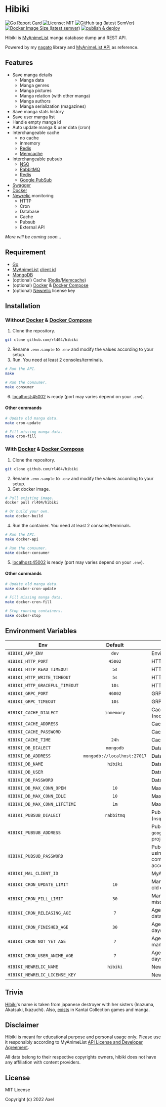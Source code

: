 # Hibiki

[![Go Report Card](https://goreportcard.com/badge/github.com/rl404/hibiki)](https://goreportcard.com/report/github.com/rl404/hibiki)
![License: MIT](https://img.shields.io/github/license/rl404/hibiki)
![GitHub tag (latest SemVer)](https://img.shields.io/github/v/tag/rl404/hibiki)
[![Docker Image Size (latest semver)](https://img.shields.io/docker/image-size/rl404/hibiki)](https://hub.docker.com/r/rl404/hibiki)
[![publish & deploy](https://github.com/rl404/hibiki/actions/workflows/publish-deploy.yml/badge.svg)](https://github.com/rl404/hibiki/actions/workflows/publish-deploy.yml)

Hibiki is [MyAnimeList](https://myanimelist.net/) manga database dump and REST API.

Powered by my [nagato](https://github.com/rl404/nagato) library and [MyAnimeList API](https://myanimelist.net/apiconfig/references/api/v2) as reference.

## Features

- Save manga details
    - Manga data
    - Manga genres
    - Manga pictures
    - Manga relation (with other manga)
    - Manga authors
    - Manga serialization (magazines)
- Save manga stats history
- Save user manga list
- Handle empty manga id
- Auto update manga & user data (cron)
- Interchangeable cache
    - no cache
    - inmemory
    - [Redis](https://redis.io/)
    - [Memcache](https://memcached.org/)
- Interchangeable pubsub
    - [NSQ](https://nsq.io/)
    - [RabbitMQ](https://www.rabbitmq.com/)
    - [Redis](https://redis.io/)
    - [Google PubSub](https://cloud.google.com/pubsub)
- [Swagger](https://github.com/swaggo/swag)
- [Docker](https://www.docker.com/)
- [Newrelic](https://newrelic.com/) monitoring
    - HTTP
    - Cron
    - Database
    - Cache
    - Pubsub
    - External API

*More will be coming soon...*

## Requirement

- [Go](https://go.dev/)
- [MyAnimeList](https://myanimelist.net/) [client id](https://myanimelist.net/apiconfig)
- [MongoDB](https://www.mongodb.com/)
- (optional) Cache ([Redis](https://redis.io/)/[Memcache](https://memcached.org/))
- (optional) [Docker](https://www.docker.com/) & [Docker Compose](https://docs.docker.com/compose/)
- (optional) [Newrelic](https://newrelic.com/) license key

## Installation

### Without [Docker](https://www.docker.com/) & [Docker Compose](https://docs.docker.com/compose/)

1. Clone the repository.
```sh
git clone github.com/rl404/hibiki
```
2. Rename `.env.sample` to `.env` and modify the values according to your setup.
3. Run. You need at least 2 consoles/terminals.
```sh
# Run the API.
make

# Run the consumer.
make consumer
```
6. [localhost:45002](http://localhost:45002) is ready (port may varies depend on your `.env`).

#### Other commands

```sh
# Update old manga data.
make cron-update

# Fill missing manga data.
make cron-fill
```

### With [Docker](https://www.docker.com/) & [Docker Compose](https://docs.docker.com/compose/)

1. Clone the repository.
```sh
git clone github.com/rl404/hibiki
```
2. Rename `.env.sample` to `.env` and modify the values according to your setup.
3. Get docker image.
```sh
# Pull existing image.
docker pull rl404/hibiki

# Or build your own.
make docker-build
```
4. Run the container. You need at least 2 consoles/terminals.
```sh
# Run the API.
make docker-api

# Run the consumer.
make docker-consumer
```
5. [localhost:45002](http://localhost:45002) is ready (port may varies depend on your `.env`).

#### Other commands

```sh
# Update old manga data.
make docker-cron-update

# Fill missing manga data.
make docker-cron-fill

# Stop running containers.
make docker-stop
```

## Environment Variables

Env | Default | Description
--- | :---: | ---
`HIBIKI_APP_ENV` | `dev` | Environment type (`dev`/`prod`).
`HIBIKI_HTTP_PORT` | `45002` | HTTP server port.
`HIBIKI_HTTP_READ_TIMEOUT` | `5s` | HTTP read timeout.
`HIBIKI_HTTP_WRITE_TIMEOUT` | `5s` | HTTP write timeout.
`HIBIKI_HTTP_GRACEFUL_TIMEOUT` | `10s` | HTTP gracefull timeout.
`HIBIKI_GRPC_PORT` | `46002` | GRPC server port.
`HIBIKI_GRPC_TIMEOUT` | `10s` | GRPC timeout.
`HIBIKI_CACHE_DIALECT` | `inmemory` | Cache type (`nocache`/`redis`/`inmemory`/`memcache`)
`HIBIKI_CACHE_ADDRESS` | | Cache address.
`HIBIKI_CACHE_PASSWORD` | | Cache password.
`HIBIKI_CACHE_TIME` | `24h` | Cache time.
`HIBIKI_DB_DIALECT` | `mongodb` | Database type.
`HIBIKI_DB_ADDRESS` | `mongodb://localhost:27017` | Database address with port.
`HIBIKI_DB_NAME` | `hibiki` | Database name.
`HIBIKI_DB_USER` | | Database username.
`HIBIKI_DB_PASSWORD` | | Database password.
`HIBIKI_DB_MAX_CONN_OPEN` | `10` | Max open database connection.
`HIBIKI_DB_MAX_CONN_IDLE` | `10` | Max idle database connection.
`HIBIKI_DB_MAX_CONN_LIFETIME` | `1m` | Max database connection lifetime.
`HIBIKI_PUBSUB_DIALECT` | `rabbitmq` | Pubsub type (`nsq`/`rabbitmq`/`redis`/`google`)
`HIBIKI_PUBSUB_ADDRESS` | | Pubsub address (if you are using `google`, this will be your google project id).
`HIBIKI_PUBSUB_PASSWORD` | | Pubsub password (if you are using `google`, this will be the content of your google service account json).
`HIBIKI_MAL_CLIENT_ID` | | MyAnimeList client id.
`HIBIKI_CRON_UPDATE_LIMIT` | `10` | Manga count limit when updating old data.
`HIBIKI_CRON_FILL_LIMIT` | `30` | Manga count limit when filling missing manga data.
`HIBIKI_CRON_RELEASING_AGE` | `7` | Age of old releasing/airing manga data (in days).
`HIBIKI_CRON_FINISHED_AGE` | `30` | Age of old finished manga data (in days).
`HIBIKI_CRON_NOT_YET_AGE` | `7` | Age of old not yet released/aired manga (in days).
`HIBIKI_CRON_USER_ANIME_AGE` | `7` | Age of old user manga list (in days).
`HIBIKI_NEWRELIC_NAME` | `hibiki` | Newrelic application name.
`HIBIKI_NEWRELIC_LICENSE_KEY` | | Newrelic license key.

## Trivia

[Hibiki](https://en.wikipedia.org/wiki/Japanese_destroyer_Hibiki_(1932))'s name is taken from japanese destroyer with her sisters (Inazuma, Akatsuki, Ikazuchi). Also, [exists](https://en.kancollewiki.net/Hibiki) in Kantai Collection games and manga.

## Disclaimer

Hibiki is meant for educational purpose and personal usage only. Please use it responsibly according to MyAnimeList [API License and Developer Agreement](https://myanimelist.net/static/apiagreement.html).

All data belong to their respective copyrights owners, hibiki does not have any affiliation with content providers.

## License

MIT License

Copyright (c) 2022 Axel
